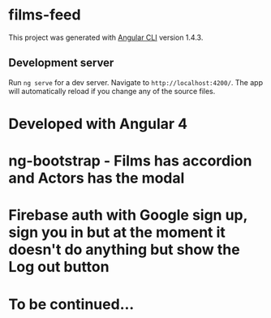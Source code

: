 # films-feed

This project was generated with [Angular CLI](https://github.com/angular/angular-cli) version 1.4.3.

## Development server

Run `ng serve` for a dev server. Navigate to `http://localhost:4200/`. The app will automatically reload if you change any of the source files.

# Developed with Angular 4 
# ng-bootstrap - Films has accordion and Actors has the modal
# Firebase auth with Google sign up, sign you in but at the moment it doesn't do anything but show the Log out button
# To be continued...
